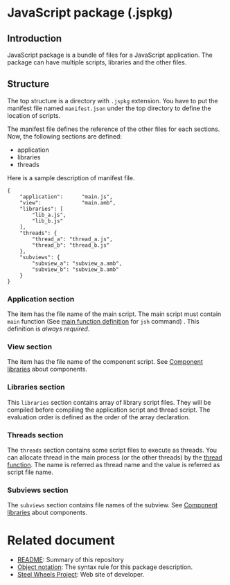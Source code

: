 # JavaScript package (.jspkg)

## Introduction
JavaScript package is a bundle of files for a JavaScript application.
The package can have multiple scripts, libraries and the other files.

## Structure
The top structure is a directory with `.jspkg` extension. You have to put the manifest file named `manifest.json` under the top directory to define the location of scripts.

The manifest file defines the reference of the other files for each sections. Now, the following sections are defined:
* application
* libraries
* threads

Here is a sample description of manifest file.
````
{
	"application": 		"main.js",
	"view":				"main.amb",
	"libraries": [
		"lib_a.js",
		"lib_b.js"
	],
	"threads": {
		"thread_a":	"thread_a.js",
		"thread_b":	"thread_b.js"
	},
	"subviews": {
		"subview_a": "subview_a.amb",
		"subview_b": "subview_b.amb"
	}
}
````

### Application section
The item has the file name of the main script.
The main script must contain `main` function
(See [main function definition](https://github.com/steelwheels/JSTools/blob/master/Document/jsh-man.md) for `jsh` command) .
This definition is _always required_.

### View section
The item has the file name of the component script.
See [Component libraries](https://github.com/steelwheels/KiwiCompnents/blob/master/Document/Library.md) about components.

### Libraries section
This `libraries` section contains array of library script files.
They will be compiled before compiling the application script and thread script.
The evaluation order is defined as the order of the array declaration.

### Threads section
The `threads` section contains some script files to execute as threads.
You can allocate thread in the main process (or the other threads) by the [thread function](https://github.com/steelwheels/KiwiScript/blob/master/KiwiLibrary/Document/Function/Thread.md). The name is referred as thread name and the value is referred as script file name.

### Subviews section
The `subviews` section contains file names of the subview.
See [Component libraries](https://github.com/steelwheels/KiwiCompnents/blob/master/Document/Library.md) about components.

# Related document
* [README](https://github.com/steelwheels/JSTools/blob/master/README.md): Summary of this repository
* [Object notation](https://github.com/steelwheels/KiwiScript/blob/master/KiwiLibrary/Document/Data/object-notation.md): The syntax rule for this package description.
* [Steel Wheels Project](http://steelwheels.github.io): Web site of developer.
